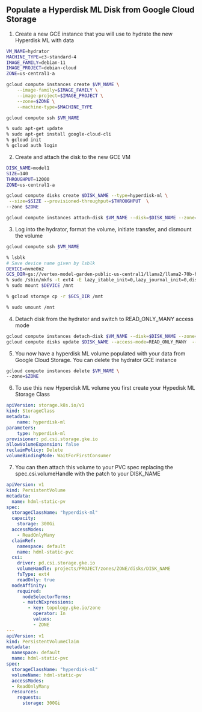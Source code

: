 ## Populate a Hyperdisk ML Disk from Google Cloud Storage

1. Create a new GCE instance that you will use to hydrate the new Hyperdisk ML with data


```sh
VM_NAME=hydrator
MACHINE_TYPE=c3-standard-4
IMAGE_FAMILY=debian-11
IMAGE_PROJECT=debian-cloud
ZONE=us-central1-a

gcloud compute instances create $VM_NAME \
    --image-family=$IMAGE_FAMILY \
    --image-project=$IMAGE_PROJECT \
    --zone=$ZONE \
    --machine-type=$MACHINE_TYPE

gcloud compute ssh $VM_NAME

% sudo apt-get update
% sudo apt-get install google-cloud-cli
% gcloud init
% gcloud auth login

```

2. Create and attach the disk to the new GCE VM

```sh
DISK_NAME=model1
SIZE=140
THROUGHPUT=12000
ZONE=us-central1-a

gcloud compute disks create $DISK_NAME --type=hyperdisk-ml \
 --size=$SIZE --provisioned-throughput=$THROUGHPUT  \
--zone $ZONE

gcloud compute instances attach-disk $VM_NAME --disk=$DISK_NAME --zone=$ZONE 
```

3. Log into the hydrator, format the volume, initiate transfer, and dismount the volume

```sh
gcloud compute ssh $VM_NAME

% lsblk
# Save device name given by lsblk
DEVICE=nvme0n2
GCS_DIR=gs://vertex-model-garden-public-us-central1/llama2/llama2-70b-hf 
% sudo /sbin/mkfs -t ext4 -E lazy_itable_init=0,lazy_journal_init=0,discard /dev/$DEVICE
% sudo mount $DEVICE /mnt

% gcloud storage cp -r $GCS_DIR /mnt

% sudo umount /mnt
```

4. Detach disk from the hydrator and switch to READ_ONLY_MANY access mode
```sh
gcloud compute instances detach-disk $VM_NAME --disk=$DISK_NAME --zone=$ZONE
gcloud compute disks update $DISK_NAME --access-mode=READ_ONLY_MANY  --zone=$ZONE
```

5. You now have a hyperdisk ML volume populated with your data from Google Cloud Storage. You can delete the hydrator GCE instance

```sh
gcloud compute instances delete $VM_NAME \
--zone=$ZONE
```

6. To use this new Hyperdisk ML volume you first create your Hypedisk ML Storage Class

```yaml
apiVersion: storage.k8s.io/v1
kind: StorageClass
metadata:
    name: hyperdisk-ml
parameters:
    type: hyperdisk-ml
provisioner: pd.csi.storage.gke.io
allowVolumeExpansion: false
reclaimPolicy: Delete
volumeBindingMode: WaitForFirstConsumer
```

7. You can then attach this volume to your PVC spec replacing the spec.csi.volumeHandle with the patch to your DISK_NAME

```yaml
apiVersion: v1
kind: PersistentVolume
metadata:
  name: hdml-static-pv
spec:
  storageClassName: "hyperdisk-ml"
  capacity:
    storage: 300Gi
  accessModes:
    - ReadOnlyMany
  claimRef:
    namespace: default
    name: hdml-static-pvc
  csi:
    driver: pd.csi.storage.gke.io
    volumeHandle: projects/PROJECT/zones/ZONE/disks/DISK_NAME
    fsType: ext4
    readOnly: true
  nodeAffinity:
    required:
      nodeSelectorTerms:
      - matchExpressions:
        - key: topology.gke.io/zone
          operator: In
          values:
          - ZONE
---
apiVersion: v1
kind: PersistentVolumeClaim
metadata:
  namespace: default
  name: hdml-static-pvc
spec:
  storageClassName: "hyperdisk-ml"
  volumeName: hdml-static-pv
  accessModes:
  - ReadOnlyMany
  resources:
    requests:
      storage: 300Gi
```
